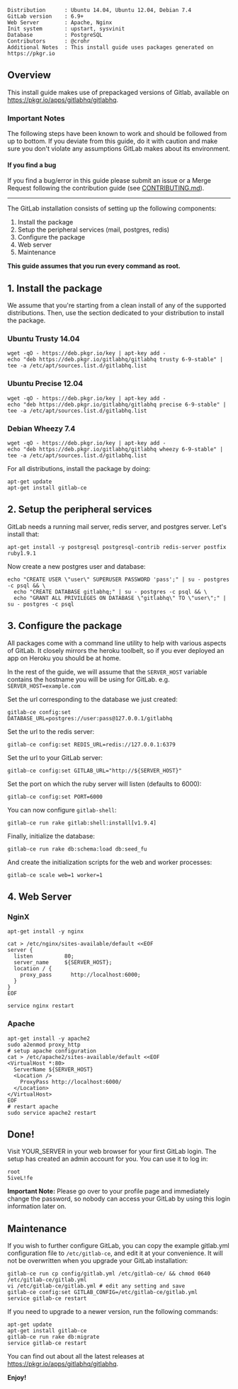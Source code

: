 ```
Distribution      : Ubuntu 14.04, Ubuntu 12.04, Debian 7.4
GitLab version    : 6.9+
Web Server        : Apache, Nginx
Init system       : upstart, sysvinit
Database          : PostgreSQL
Contributors      : @crohr
Additional Notes  : This install guide uses packages generated on https://pkgr.io
```

## Overview

This install guide makes use of prepackaged versions of Gitlab, available on <https://pkgr.io/apps/gitlabhq/gitlabhq>.

### Important Notes

The following steps have been known to work and should be followed from up to bottom.
If you deviate from this guide, do it with caution and make sure you don't violate
any assumptions GitLab makes about its environment.


#### If you find a bug

If you find a bug/error in this guide please submit an issue or a Merge Request
following the contribution guide (see [CONTRIBUTING.md](https://gitlab.com/gitlab-org/gitlab-recipes/blob/master/CONTRIBUTING.md)).

- - -

The GitLab installation consists of setting up the following components:

1. Install the package
1. Setup the peripheral services (mail, postgres, redis)
1. Configure the package
1. Web server
1. Maintenance

**This guide assumes that you run every command as root.**

## 1. Install the package

We assume that you're starting from a clean install of any of the supported distributions. Then, use the section dedicated to your distribution to install the package.

### Ubuntu Trusty 14.04

```shell
wget -qO - https://deb.pkgr.io/key | apt-key add -
echo "deb https://deb.pkgr.io/gitlabhq/gitlabhq trusty 6-9-stable" | tee -a /etc/apt/sources.list.d/gitlabhq.list
```

### Ubuntu Precise 12.04

```shell
wget -qO - https://deb.pkgr.io/key | apt-key add -
echo "deb https://deb.pkgr.io/gitlabhq/gitlabhq precise 6-9-stable" | tee -a /etc/apt/sources.list.d/gitlabhq.list
```

### Debian Wheezy 7.4

```shell
wget -qO - https://deb.pkgr.io/key | apt-key add -
echo "deb https://deb.pkgr.io/gitlabhq/gitlabhq wheezy 6-9-stable" | tee -a /etc/apt/sources.list.d/gitlabhq.list
```

For all distributions, install the package by doing:

```shell
apt-get update
apt-get install gitlab-ce
```

## 2. Setup the peripheral services

GitLab needs a running mail server, redis server, and postgres server. Let's install that:

```shell
apt-get install -y postgresql postgresql-contrib redis-server postfix ruby1.9.1
```

Now create a new postgres user and database:

```shell
echo "CREATE USER \"user\" SUPERUSER PASSWORD 'pass';" | su - postgres -c psql && \
  echo "CREATE DATABASE gitlabhq;" | su - postgres -c psql && \
  echo "GRANT ALL PRIVILEGES ON DATABASE \"gitlabhq\" TO \"user\";" | su - postgres -c psql
```

## 3. Configure the package

All packages come with a command line utility to help with various aspects of GitLab. It closely mirrors the heroku toolbelt, so if you ever deployed an app on Heroku you should be at home.

In the rest of the guide, we will assume that the `SERVER_HOST` variable contains the hostname you will be using for GitLab. e.g. `SERVER_HOST=example.com`

Set the url corresponding to the database we just created:

    gitlab-ce config:set DATABASE_URL=postgres://user:pass@127.0.0.1/gitlabhq

Set the url to the redis server:

    gitlab-ce config:set REDIS_URL=redis://127.0.0.1:6379

Set the url to your GitLab server:

    gitlab-ce config:set GITLAB_URL="http://${SERVER_HOST}"

Set the port on which the ruby server will listen (defaults to 6000):

    gitlab-ce config:set PORT=6000

You can now configure `gitlab-shell`:

    gitlab-ce run rake gitlab:shell:install[v1.9.4]

Finally, initialize the database:

    gitlab-ce run rake db:schema:load db:seed_fu

And create the initialization scripts for the web and worker processes:

    gitlab-ce scale web=1 worker=1

## 4. Web Server

### NginX

```shell
apt-get install -y nginx

cat > /etc/nginx/sites-available/default <<EOF
server {
  listen          80;
  server_name     ${SERVER_HOST};
  location / {
    proxy_pass      http://localhost:6000;
  }
}
EOF

service nginx restart
```

### Apache

```shell
apt-get install -y apache2
sudo a2enmod proxy_http
# setup apache configuration
cat > /etc/apache2/sites-available/default <<EOF
<VirtualHost *:80>
  ServerName ${SERVER_HOST}
  <Location />
    ProxyPass http://localhost:6000/
  </Location>
</VirtualHost>
EOF
# restart apache
sudo service apache2 restart
```

## Done!

Visit YOUR_SERVER in your web browser for your first GitLab login.
The setup has created an admin account for you. You can use it to log in:

    root
    5iveL!fe

**Important Note:**
Please go over to your profile page and immediately change the password, so
nobody can access your GitLab by using this login information later on.

## Maintenance

If you wish to further configure GitLab, you can copy the example gitlab.yml configuration file to `/etc/gitlab-ce`, and edit it at your convenience. It will not be overwritten when you upgrade your GitLab installation:

    gitlab-ce run cp config/gitlab.yml /etc/gitlab-ce/ && chmod 0640 /etc/gitlab-ce/gitlab.yml
    vi /etc/gitlab-ce/gitlab.yml # edit any setting and save
    gitlab-ce config:set GITLAB_CONFIG=/etc/gitlab-ce/gitlab.yml
    service gitlab-ce restart

If you need to upgrade to a newer version, run the following commands:

    apt-get update
    apt-get install gitlab-ce
    gitlab-ce run rake db:migrate
    service gitlab-ce restart

You can find out about all the latest releases at <https://pkgr.io/apps/gitlabhq/gitlabhq>.

**Enjoy!**

